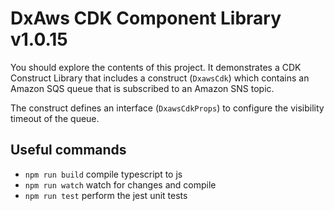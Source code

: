 # DxAws CDK Component Library v1.0.15

You should explore the contents of this project. It demonstrates a CDK Construct Library that includes a construct (`DxawsCdk`)
which contains an Amazon SQS queue that is subscribed to an Amazon SNS topic.

The construct defines an interface (`DxawsCdkProps`) to configure the visibility timeout of the queue.

## Useful commands

* `npm run build`   compile typescript to js
* `npm run watch`   watch for changes and compile
* `npm run test`    perform the jest unit tests
